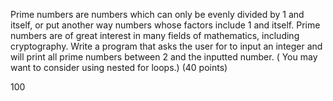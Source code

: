 Prime numbers are numbers which can only be evenly divided by 1 and itself, or put another way numbers whose factors
include 1 and itself. Prime numbers are of great interest in many fields of mathematics, including cryptography. Write a
program that asks the user for to input an integer and will print all prime numbers between 2 and the inputted number. (
You may want to consider using nested for loops.) (40 points)

100
